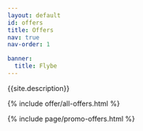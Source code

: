 ```yaml
---
layout: default
id: offers
title: Offers
nav: true
nav-order: 1

banner:
  title: Flybe
---
```


<div class="bg--light">
  <div class="container vpad--xxl">
    <div class="width width--xl text--center">
      <p class="text--xxl">{{site.description}}</p>
    </div>
  </div>
</div>

{% include offer/all-offers.html %}

{% include page/promo-offers.html %}